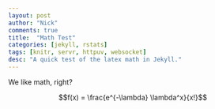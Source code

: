 ```yaml
---
layout: post
author: "Nick"
comments: true
title:  "Math Test"
categories: [jekyll, rstats]
tags: [knitr, servr, httpuv, websocket]
desc: "A quick test of the latex math in Jekyll."
---
```


We like math, right?

$$f(x) = \frac{e^{-\lambda} \lambda^x}{x!}$$
